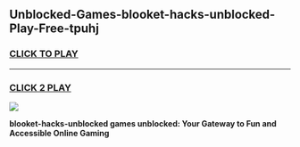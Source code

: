 
## Unblocked-Games-blooket-hacks-unblocked-Play-Free-tpuhj
<h3>
<a href="https://premium76.site?title=blooket-hacks-unblocked&ref=10A">CLICK TO PLAY</a></h3>
<hr>

<h3>
<a href="https://premium76.site?title=blooket-hacks-unblocked&ref=10A">CLICK 2 PLAY</a>
  
</h3>

<a href="https://premium76.site?title=blooket-hacks-unblocked&ref=10A"><img src="https://clearcache.store/games.png"></a>


**blooket-hacks-unblocked games unblocked: Your Gateway to Fun and Accessible Online Gaming**
